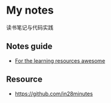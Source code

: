 # My notes

读书笔记与代码实践

## Notes guide

- [For the learning resources awesome](resource-awesome.md)

## Resource

- https://github.com/in28minutes
